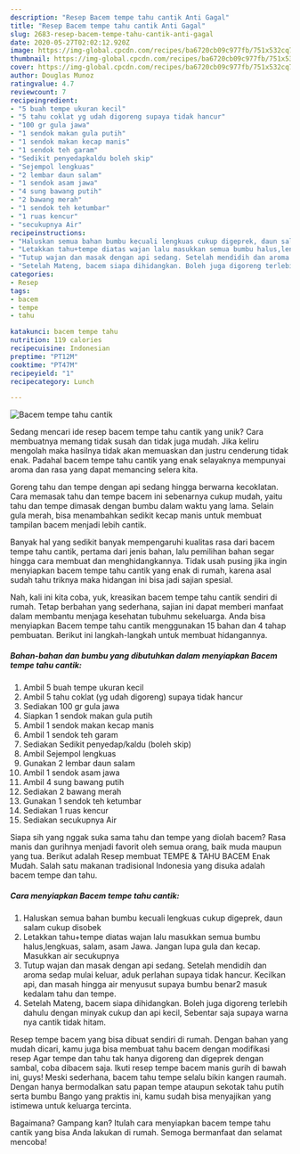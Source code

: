 ```yaml
---
description: "Resep Bacem tempe tahu cantik Anti Gagal"
title: "Resep Bacem tempe tahu cantik Anti Gagal"
slug: 2683-resep-bacem-tempe-tahu-cantik-anti-gagal
date: 2020-05-27T02:02:12.920Z
image: https://img-global.cpcdn.com/recipes/ba6720cb09c977fb/751x532cq70/bacem-tempe-tahu-cantik-foto-resep-utama.jpg
thumbnail: https://img-global.cpcdn.com/recipes/ba6720cb09c977fb/751x532cq70/bacem-tempe-tahu-cantik-foto-resep-utama.jpg
cover: https://img-global.cpcdn.com/recipes/ba6720cb09c977fb/751x532cq70/bacem-tempe-tahu-cantik-foto-resep-utama.jpg
author: Douglas Munoz
ratingvalue: 4.7
reviewcount: 7
recipeingredient:
- "5 buah tempe ukuran kecil"
- "5 tahu coklat yg udah digoreng supaya tidak hancur"
- "100 gr gula jawa"
- "1 sendok makan gula putih"
- "1 sendok makan kecap manis"
- "1 sendok teh garam"
- "Sedikit penyedapkaldu boleh skip"
- "Sejempol lengkuas"
- "2 lembar daun salam"
- "1 sendok asam jawa"
- "4 sung bawang putih"
- "2 bawang merah"
- "1 sendok teh ketumbar"
- "1 ruas kencur"
- "secukupnya Air"
recipeinstructions:
- "Haluskan semua bahan bumbu kecuali lengkuas cukup digeprek, daun salam cukup disobek"
- "Letakkan tahu+tempe diatas wajan lalu masukkan semua bumbu halus,lengkuas, salam, asam Jawa. Jangan lupa gula dan kecap. Masukkan air secukupnya"
- "Tutup wajan dan masak dengan api sedang. Setelah mendidih dan aroma sedap mulai keluar, aduk perlahan supaya tidak hancur. Kecilkan api, dan masah hingga air menyusut supaya bumbu benar2 masuk kedalam tahu dan tempe."
- "Setelah Mateng, bacem siapa dihidangkan. Boleh juga digoreng terlebih dahulu dengan minyak cukup dan api kecil, Sebentar saja supaya warna nya cantik tidak hitam."
categories:
- Resep
tags:
- bacem
- tempe
- tahu

katakunci: bacem tempe tahu 
nutrition: 119 calories
recipecuisine: Indonesian
preptime: "PT12M"
cooktime: "PT47M"
recipeyield: "1"
recipecategory: Lunch

---
```



![Bacem tempe tahu cantik](https://img-global.cpcdn.com/recipes/ba6720cb09c977fb/751x532cq70/bacem-tempe-tahu-cantik-foto-resep-utama.jpg)

Sedang mencari ide resep bacem tempe tahu cantik yang unik? Cara membuatnya memang tidak susah dan tidak juga mudah. Jika keliru mengolah maka hasilnya tidak akan memuaskan dan justru cenderung tidak enak. Padahal bacem tempe tahu cantik yang enak selayaknya mempunyai aroma dan rasa yang dapat memancing selera kita.

Goreng tahu dan tempe dengan api sedang hingga berwarna kecoklatan. Cara memasak tahu dan tempe bacem ini sebenarnya cukup mudah, yaitu tahu dan tempe dimasak dengan bumbu dalam waktu yang lama. Selain gula merah, bisa menambahkan sedikit kecap manis untuk membuat tampilan bacem menjadi lebih cantik.

Banyak hal yang sedikit banyak mempengaruhi kualitas rasa dari bacem tempe tahu cantik, pertama dari jenis bahan, lalu pemilihan bahan segar hingga cara membuat dan menghidangkannya. Tidak usah pusing jika ingin menyiapkan bacem tempe tahu cantik yang enak di rumah, karena asal sudah tahu triknya maka hidangan ini bisa jadi sajian spesial.


Nah, kali ini kita coba, yuk, kreasikan bacem tempe tahu cantik sendiri di rumah. Tetap berbahan yang sederhana, sajian ini dapat memberi manfaat dalam membantu menjaga kesehatan tubuhmu sekeluarga. Anda bisa menyiapkan Bacem tempe tahu cantik menggunakan 15 bahan dan 4 tahap pembuatan. Berikut ini langkah-langkah untuk membuat hidangannya.

<!--inarticleads1-->

##### Bahan-bahan dan bumbu yang dibutuhkan dalam menyiapkan Bacem tempe tahu cantik:

1. Ambil 5 buah tempe ukuran kecil
1. Ambil 5 tahu coklat (yg udah digoreng) supaya tidak hancur
1. Sediakan 100 gr gula jawa
1. Siapkan 1 sendok makan gula putih
1. Ambil 1 sendok makan kecap manis
1. Ambil 1 sendok teh garam
1. Sediakan Sedikit penyedap/kaldu (boleh skip)
1. Ambil Sejempol lengkuas
1. Gunakan 2 lembar daun salam
1. Ambil 1 sendok asam jawa
1. Ambil 4 sung bawang putih
1. Sediakan 2 bawang merah
1. Gunakan 1 sendok teh ketumbar
1. Sediakan 1 ruas kencur
1. Sediakan secukupnya Air


Siapa sih yang nggak suka sama tahu dan tempe yang diolah bacem? Rasa manis dan gurihnya menjadi favorit oleh semua orang, baik muda maupun yang tua. Berikut adalah Resep membuat TEMPE &amp; TAHU BACEM Enak Mudah. Salah satu makanan tradisional Indonesia yang disuka adalah bacem tempe dan tahu. 

<!--inarticleads2-->

##### Cara menyiapkan Bacem tempe tahu cantik:

1. Haluskan semua bahan bumbu kecuali lengkuas cukup digeprek, daun salam cukup disobek
1. Letakkan tahu+tempe diatas wajan lalu masukkan semua bumbu halus,lengkuas, salam, asam Jawa. Jangan lupa gula dan kecap. Masukkan air secukupnya
1. Tutup wajan dan masak dengan api sedang. Setelah mendidih dan aroma sedap mulai keluar, aduk perlahan supaya tidak hancur. Kecilkan api, dan masah hingga air menyusut supaya bumbu benar2 masuk kedalam tahu dan tempe.
1. Setelah Mateng, bacem siapa dihidangkan. Boleh juga digoreng terlebih dahulu dengan minyak cukup dan api kecil, Sebentar saja supaya warna nya cantik tidak hitam.


Resep tempe bacem yang bisa dibuat sendiri di rumah. Dengan bahan yang mudah dicari, kamu juga bisa membuat tahu bacem dengan modifikasi resep Agar tempe dan tahu tak hanya digoreng dan digeprek dengan sambal, coba dibacem saja. Ikuti resep tempe bacem manis gurih di bawah ini, guys! Meski sederhana, bacem tahu tempe selalu bikin kangen raumah. Dengan hanya bermodalkan satu papan tempe ataupun sekotak tahu putih serta bumbu Bango yang praktis ini, kamu sudah bisa menyajikan yang istimewa untuk keluarga tercinta. 

Bagaimana? Gampang kan? Itulah cara menyiapkan bacem tempe tahu cantik yang bisa Anda lakukan di rumah. Semoga bermanfaat dan selamat mencoba!
